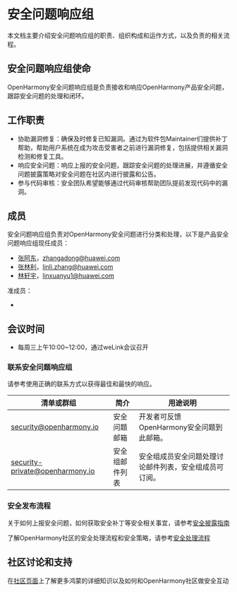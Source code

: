 # 安全问题响应组

本文档主要介绍安全问题响应组的职责、组织构成和运作方式，以及负责的相关流程。



## 安全问题响应组使命

OpenHarmony安全问题响应组是负责接收和响应OpenHarmony产品安全问题，跟踪安全问题的处理和闭环。



## 工作职责

+ 协助漏洞修复：确保及时修复已知漏洞。通过为软件包Maintainer们提供补丁帮助，帮助用户系统在成为攻击受害者之前进行漏洞修复，包括提供相关漏洞检测和修复工具。
+ 响应安全问题：响应上报的安全问题，跟踪安全问题的处理进展，并遵循安全问题披露策略对安全问题在社区内进行披露和公告。
+ 参与代码审核：安全团队希望能够通过代码审核帮助团队提前发现代码中的漏洞。


## 成员

安全问题响应组负责对OpenHarmony安全问题进行分类和处理，以下是产品安全问题响应组现任成员：

+ [张阿东](https://gitee.com/zhangadong)，zhangadong@huawei.com
+ [张林利](https://gitee.com/almighty1982)，linli.zhang@huawei.com
+ [林轩宇](https://gitee.com/lin-xuanyu)，linxuanyu1@huawei.com

准成员：

- 



## 会议时间

- 每周三上午10:00~12:00，通过weLink会议召开



### 联系安全问题响应组

请参考使用正确的联系方式以获得最佳和最快的响应。

| 清单或群组                             | 简介    | 用途说明                                                       |
| -------------------------------------- | ------- | ------------------------------------------------------------ |
| security@openharmony.io                 | 安全问题邮箱 | 开发者可反馈OpenHarmony安全问题到此邮箱。 |
| security-private@openharmony.io            | 安全组邮件列表| 安全组成员安全问题处理讨论邮件列表，安全组成员可订阅。 |



### 安全发布流程

关于如何上报安全问题，如何获取安全补丁等安全相关事宜，请参考[安全披露指南](/漏洞处理说明/security-disclosure.md)

了解OpenHarmony社区的安全处理流程和安全策略，请参考[安全处理流程](/漏洞处理说明/README.md)



## 社区讨论和支持

在[社区页面](https://gitee.com/openharmony)上了解更多鸿蒙的详细知识以及如何和OpenHarmony社区做安全互动
